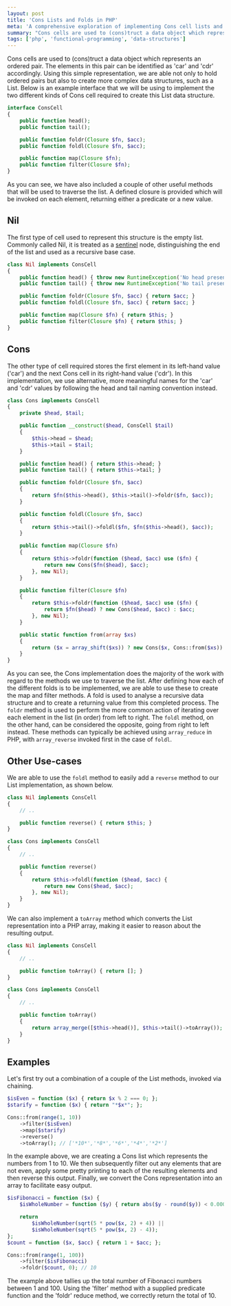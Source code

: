 ```yaml
---
layout: post
title: 'Cons Lists and Folds in PHP'
meta: 'A comprehensive exploration of implementing Cons cell lists and fold operations in PHP for efficient data manipulation.'
summary: "Cons cells are used to (cons)truct a data object which represents an ordered pair. The elements in this pair can be identified as 'car' and 'cdr' accordingly. Using this simple representation, we are able not only to hold ordered pairs but also to create more complex data structures, such as a List."
tags: ['php', 'functional-programming', 'data-structures']
---
```


Cons cells are used to (cons)truct a data object which represents an ordered pair.
The elements in this pair can be identified as 'car' and 'cdr' accordingly.
Using this simple representation, we are able not only to hold ordered pairs but also to create more complex data structures, such as a List.
Below is an example interface that we will be using to implement the two different kinds of Cons cell required to create this List data structure.

```php
interface ConsCell
{
    public function head();
    public function tail();

    public function foldr(Closure $fn, $acc);
    public function foldl(Closure $fn, $acc);

    public function map(Closure $fn);
    public function filter(Closure $fn);
}
```

As you can see, we have also included a couple of other useful methods that will be used to traverse the list.
A defined closure is provided which will be invoked on each element, returning either a predicate or a new value.

## Nil

The first type of cell used to represent this structure is the empty list.
Commonly called Nil, it is treated as a [sentinel](http://en.wikipedia.org/wiki/Sentinel_node) node, distinguishing the end of the list and used as a recursive base case.

```php
class Nil implements ConsCell
{
    public function head() { throw new RuntimeException('No head present'); }
    public function tail() { throw new RuntimeException('No tail present'); }

    public function foldr(Closure $fn, $acc) { return $acc; }
    public function foldl(Closure $fn, $acc) { return $acc; }

    public function map(Closure $fn) { return $this; }
    public function filter(Closure $fn) { return $this; }
}
```

## Cons

The other type of cell required stores the first element in its left-hand value ('car') and the next Cons cell in its right-hand value ('cdr').
In this implementation, we use alternative, more meaningful names for the 'car' and 'cdr' values by following the head and tail naming convention instead.

```php
class Cons implements ConsCell
{
    private $head, $tail;

    public function __construct($head, ConsCell $tail)
    {
        $this->head = $head;
        $this->tail = $tail;
    }

    public function head() { return $this->head; }
    public function tail() { return $this->tail; }

    public function foldr(Closure $fn, $acc)
    {
        return $fn($this->head(), $this->tail()->foldr($fn, $acc));
    }

    public function foldl(Closure $fn, $acc)
    {
        return $this->tail()->foldl($fn, $fn($this->head(), $acc));
    }

    public function map(Closure $fn)
    {
        return $this->foldr(function ($head, $acc) use ($fn) {
            return new Cons($fn($head), $acc);
        }, new Nil);
    }

    public function filter(Closure $fn)
    {
        return $this->foldr(function ($head, $acc) use ($fn) {
            return $fn($head) ? new Cons($head, $acc) : $acc;
        }, new Nil);
    }

    public static function from(array $xs)
    {
        return ($x = array_shift($xs)) ? new Cons($x, Cons::from($xs)) : new Nil;
    }
}
```

As you can see, the Cons implementation does the majority of the work with regard to the methods we use to traverse the list.
After defining how each of the different folds is to be implemented, we are able to use these to create the map and filter methods.
A fold is used to analyse a recursive data structure and to create a returning value from this completed process.
The `foldr` method is used to perform the more common action of iterating over each element in the list (in order) from left to right.
The `foldl` method, on the other hand, can be considered the opposite, going from right to left instead.
These methods can typically be achieved using `array_reduce` in PHP, with `array_reverse` invoked first in the case of `foldl`.

## Other Use-cases

We are able to use the `foldl` method to easily add a `reverse` method to our List implementation, as shown below.

```php
class Nil implements ConsCell
{
    // ..

    public function reverse() { return $this; }
}

class Cons implements ConsCell
{
    // ..

    public function reverse()
    {
        return $this->foldl(function ($head, $acc) {
            return new Cons($head, $acc);
        }, new Nil);
    }
}
```

We can also implement a `toArray` method which converts the List representation into a PHP array, making it easier to reason about the resulting output.

```php
class Nil implements ConsCell
{
    // ..

    public function toArray() { return []; }
}

class Cons implements ConsCell
{
    // ..

    public function toArray()
    {
        return array_merge([$this->head()], $this->tail()->toArray());
    }
}
```

## Examples

Let's first try out a combination of a couple of the List methods, invoked via chaining.

```php
$isEven = function ($x) { return $x % 2 === 0; };
$starify = function ($x) { return "*$x*"; };

Cons::from(range(1, 10))
    ->filter($isEven)
    ->map($starify)
    ->reverse()
    ->toArray(); // ['*10*','*8*','*6*','*4*','*2*']
```

In the example above, we are creating a Cons list which represents the numbers from 1 to 10.
We then subsequently filter out any elements that are not even, apply some pretty printing to each of the resulting elements and then reverse this output.
Finally, we convert the Cons representation into an array to facilitate easy output.

```php
$isFibonacci = function ($x) {
    $isWholeNumber = function ($y) { return abs($y - round($y)) < 0.0001; };

    return
        $isWholeNumber(sqrt(5 * pow($x, 2) + 4)) ||
        $isWholeNumber(sqrt(5 * pow($x, 2) - 4));
};
$count = function ($x, $acc) { return 1 + $acc; };

Cons::from(range(1, 100))
    ->filter($isFibonacci)
    ->foldr($count, 0); // 10
```

The example above tallies up the total number of Fibonacci numbers between 1 and 100.
Using the 'filter' method with a supplied predicate function and the 'foldr' reduce method, we correctly return the total of 10.
